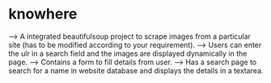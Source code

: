 # knowhere
--> A integrated beautifulsoup project to scrape images from a particular site (has to be modified according to your requirement).
--> Users can enter the ulr in a search field and the images are displayed dynamically in the page.
--> Contains a form to fill details from user.
--> Has a search page to search for a name in website database and displays the details in a textarea.
